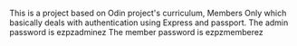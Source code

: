 This is a project based on Odin project's curriculum, Members Only which basically deals with authentication using Express and passport.
The admin password is ezpzadminez
The member password is ezpzmemberez
